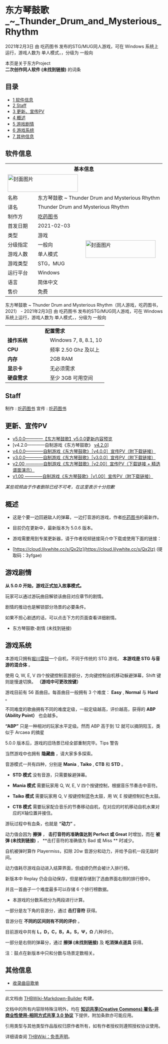 # 东方琴鼓歌_~_Thunder_Drum_and_Mysterious_Rhythm

<!-- source html: G:\repos\THBWiki-Markdown-Builder\THBWikiMarkdown\Temp\main\1\1d\ns0%3A%E4%B8%9C%E6%96%B9%E7%90%B4%E9%BC%93%E6%AD%8C_%7E_Thunder_Drum_and_Mysterious_Rhythm.html -->

2021年2月3日 由 吃药图书  发布的STG/MUG同人游戏，可在 Windows 系统上运行，游戏人数为 单人模式，，分级为 一般向

本页是关于东方Project  
 **二次创作同人软件 (未找到链接)** 的词条
## 目录

- [1 软件信息](#软件信息)
- [2 Staff](#Staff)
- [3 更新、宣传PV](#更新、宣传PV)
- [4 概述](#概述)
- [5 游戏剧情](#游戏剧情)
- [6 游戏系统](#游戏系统)
- [7 其他信息](#其他信息)




## 软件信息

<table><tbody><tr><th colspan="3">基本信息</th></tr><tr><td class="cover-artwork-mobile" colspan="2"><a href="./文件-东方琴鼓歌_~_Thunder_Drum_and_Mysterious_Rhythm封面.png.md" class="image" title="封面图片"><img alt="封面图片" src="https://upload.thwiki.cc/thumb/b/b2/%E4%B8%9C%E6%96%B9%E7%90%B4%E9%BC%93%E6%AD%8C_~_Thunder_Drum_and_Mysterious_Rhythm%E5%B0%81%E9%9D%A2.png/224px-%E4%B8%9C%E6%96%B9%E7%90%B4%E9%BC%93%E6%AD%8C_~_Thunder_Drum_and_Mysterious_Rhythm%E5%B0%81%E9%9D%A2.png" decoding="async" loading="lazy" width="224" height="56" srcset="https://upload.thwiki.cc/thumb/b/b2/%E4%B8%9C%E6%96%B9%E7%90%B4%E9%BC%93%E6%AD%8C_~_Thunder_Drum_and_Mysterious_Rhythm%E5%B0%81%E9%9D%A2.png/336px-%E4%B8%9C%E6%96%B9%E7%90%B4%E9%BC%93%E6%AD%8C_~_Thunder_Drum_and_Mysterious_Rhythm%E5%B0%81%E9%9D%A2.png 1.5x, https://upload.thwiki.cc/thumb/b/b2/%E4%B8%9C%E6%96%B9%E7%90%B4%E9%BC%93%E6%AD%8C_~_Thunder_Drum_and_Mysterious_Rhythm%E5%B0%81%E9%9D%A2.png/448px-%E4%B8%9C%E6%96%B9%E7%90%B4%E9%BC%93%E6%AD%8C_~_Thunder_Drum_and_Mysterious_Rhythm%E5%B0%81%E9%9D%A2.png 2x" data-file-width="640" data-file-height="160"></a></td>
</tr><tr><td class="label">名称</td><td colspan="2"> 东方琴鼓歌 ~ Thunder Drum and Mysterious Rhythm </td></tr><tr><td class="label">译名</td><td colspan="2"> Thunder Drum and Mysterious Rhythm </td></tr><tr><td class="label">制作方</td><td><a href="./吃药图书.md" title="吃药图书">吃药图书</a></td><td class="cover-artwork" rowspan="8" style="min-width:224px;"><a href="./文件-东方琴鼓歌_~_Thunder_Drum_and_Mysterious_Rhythm封面.png.md" class="image" title="封面图片"><img alt="封面图片" src="https://upload.thwiki.cc/thumb/b/b2/%E4%B8%9C%E6%96%B9%E7%90%B4%E9%BC%93%E6%AD%8C_~_Thunder_Drum_and_Mysterious_Rhythm%E5%B0%81%E9%9D%A2.png/224px-%E4%B8%9C%E6%96%B9%E7%90%B4%E9%BC%93%E6%AD%8C_~_Thunder_Drum_and_Mysterious_Rhythm%E5%B0%81%E9%9D%A2.png" decoding="async" loading="lazy" width="224" height="56" srcset="https://upload.thwiki.cc/thumb/b/b2/%E4%B8%9C%E6%96%B9%E7%90%B4%E9%BC%93%E6%AD%8C_~_Thunder_Drum_and_Mysterious_Rhythm%E5%B0%81%E9%9D%A2.png/336px-%E4%B8%9C%E6%96%B9%E7%90%B4%E9%BC%93%E6%AD%8C_~_Thunder_Drum_and_Mysterious_Rhythm%E5%B0%81%E9%9D%A2.png 1.5x, https://upload.thwiki.cc/thumb/b/b2/%E4%B8%9C%E6%96%B9%E7%90%B4%E9%BC%93%E6%AD%8C_~_Thunder_Drum_and_Mysterious_Rhythm%E5%B0%81%E9%9D%A2.png/448px-%E4%B8%9C%E6%96%B9%E7%90%B4%E9%BC%93%E6%AD%8C_~_Thunder_Drum_and_Mysterious_Rhythm%E5%B0%81%E9%9D%A2.png 2x" data-file-width="640" data-file-height="160"></a></td>
</tr><tr><td class="label">首发日期</td><td>2021-02-03</td></tr><tr><td class="label">类型</td><td>游戏</td></tr><tr><td class="label">分级指定</td><td>一般向</td></tr><tr><td class="label">游戏人数</td><td>单人模式</td></tr><tr><td class="label">游戏类型</td><td>STG，MUG</td></tr><tr><td class="label">运行平台</td><td>Windows</td></tr><tr><td class="label">语言</td><td>简体中文</td></tr><tr><td class="label">售价</td><td>免费</td></tr></tbody></table>

东方琴鼓歌 ~ Thunder Drum and Mysterious Rhythm（同人游戏，吃药图书，2021） - 2021年2月3日 由 吃药图书  发布的STG/MUG同人游戏，可在 Windows 系统上运行，游戏人数为 单人模式，，分级为 一般向
  
  

  


<table>
<tbody><tr><th colspan="2">配置需求</th></tr>
<tr><td style="width:120px;padding-left:7px;"><b>操作系统</b></td><td>Windows 7, 8, 8.1, 10</td></tr><tr><td style="width:120px;padding-left:7px;"><b>CPU</b></td><td>频率 2.50 Ghz 及以上</td></tr><tr><td style="width:120px;padding-left:7px;"><b>内存</b></td><td>2GB RAM</td></tr><tr><td style="width:120px;padding-left:7px;"><b>显示卡</b></td><td>无必须需求</td></tr><tr><td style="width:120px;padding-left:7px;"><b>硬盘需求</b></td><td>至少 3GB 可用空间</td></tr>
</tbody></table>


## Staff
制作
: [吃药图书](./吃药图书.md)
宣传
: [吃药图书](./吃药图书.md)

## 更新、宣传PV
- [v5.0.0————【东方琴鼓歌】v5.0.0更新内容预览](https://www.bilibili.com/video/BV1FF411A7x3)
- [v4.2.0————自制游戏《东方琴鼓歌》 [v4.2.0](https://www.bilibili.com/video/BV1Vq4y1h7tk)]
- [v4.0.0————自制游戏《东方琴鼓歌》［v4.0.0］宣传PV（附下载链接）](https://www.bilibili.com/video/BV1Bg411L7wb)
- [v3.0.0————自制游戏《东方琴鼓歌》［v3.0.0］宣传PV（附下载链接）](https://www.bilibili.com/video/BV1Lb4y197gs)
- [v2.00 ————自制游戏《东方琴鼓歌》［v2.00］宣传PV（下载链接 + 精选谱面演示）](https://www.bilibili.com/video/BV1ov4y1o7ED)
- [v1.00 ————自制游戏《东方琴鼓歌》［v1.00］宣传PV（附下载链接）](https://www.bilibili.com/video/BV1Wp4y1s7L6)

  
 *某些视频由于作者删除已经不可考，在这里表示十分抱歉* 
  

## 概述
- 这是个要一边回避敌人的弹幕，一边打音游的游戏，作者[吃药图书](./吃药图书.md)的最新作。
- 目前仍在更新中，最新版本为 5.0.6 版本。

  
  

  

- 游戏需要用到专属更新器，请于作者视频链接简介中下载或使用下面的链接：
- [https://cloud.lilywhite.cc/s/Qx2Iz](https://cloud.lilywhite.cc/s/Qx2Iz) (提取码：3yfgae)

## 游戏剧情
  
 **从 5.0.0 开始，游戏正式加入故事模式。**   

玩家可以通过游玩曲目解锁该曲目对应章节的剧情。  

剧情的推动也是解锁部分场景的必要条件。  

如果不担心剧透的话，可以点击下方的页面查看详细剧情。  

  

- 东方琴鼓歌-剧情 (未找到链接)

## 游戏系统
  
本游戏只拥有[堀川雷鼓](./堀川雷鼓.md)一个自机，不同于传统的 STG 游戏， **本游戏是 STG 与音游的混合体** 。  

使用 Q, W, E, V 四个按键控制音游部分，方向键控制自机移动躲避弹幕，Shift 键则是慢速切换。 **（游戏中可更改按键）**   
  

  
  
游戏目前有 56 首曲目。每首曲目一般拥有 3 个难度： **Easy** ,  **Normal**  与  **Hard** 。  

不同难度的歌曲拥有不同的难度定级，一般定级越高，评价越高，获得的  **ABP (Ability Point）**  也会越多。  

 **“ABP”** 只是一种相对的玩家水平定级。然而 ABP 高于到 12 就可以摘阴阳玉，类似于 Arcaea 的摘星  

5.0.0 版本后，游戏的旧场景已经全部重制完毕。Tips 警告  

当然游戏中也拥有 **隐藏曲** ，请大家多多探索。  

  
  
音游模式一共有四种，分别是  **Mania** ,  **Taiko** ,  **CTB**  和  **STD** 。  

  

-  **STD 模式** 没有音游，只需要躲避弹幕。  

-  **Mania 模式** 需要玩家用 Q, W, E, V 四个按键控制，根据音乐节奏击中音符。  

-  **Taiko 模式** 需要玩家用 Q, V 按键控制蓝色太鼓，用 W, E 按键控制红色太鼓。  

-  **CTB 模式** 需要玩家配合音乐的节奏移动自机，在对应的时机移动自机水果对应的X轴位置并接住。  


  
游玩过程中有血条，也就是 **“动力”** 。  

动力值会因为 **擦弹** ， **击打音符的准确值达到 Perfect 或 Great**  时增加，而在 **被弹 (未找到链接)** ， **击打音符的准确值为 Bad 或 Miss ** 时减少。  

自机被弹时算作 Playermiss，扣除 20w 音游分和动力，并给予自机一段无敌时间。  

  
  
动力值耗尽游戏自动进入结算界面，但成绩仍然会被计入排行榜。  

新版本中 Replay 仍会自动保存，但是被存储到了选曲界面右侧的排行榜中。  

并且一首曲子一个难度最多可以存储 6 个排行榜数据。  

  

- 本游戏的分数系统分为两段进行计算。  


  
一部分是左下角的音游分，通过 **击打音符** 获得。  

音游分在 **不同的区间则有不同的评价** 。  

目前游戏中共有  **L，D，C，B，A，S，Ψ，Ω**  八种评价。  

  
  
一部分是右侧的弹幕分，通过 **擦弹 (未找到链接)** 及 **吃消弹点道具** 获得。  

注：鼓点在新版本中只和分数与场景定数相关。  

  

## 其他信息
- [收录曲目歌单](https://music.163.com/playlist?id=4911607994&amp;userid=506046967)

  
  

  





---

此文档由 [THBWiki-Markdown-Builder](https://github.com/Delsin-Yu/THBWiki-Markdown-Builder) 构建。

文档中的所有内容除特殊注明外，均在 [**知识共享(Creative Commons) 署名-非商业性使用-相同方式共享 3.0 协议**](https://creativecommons.org/licenses/by-sa/3.0/deed.zh-hans) 下提供，附加条款亦可能应用。

引用类型与其他类型作品版权归原作者所有，如有作者授权则遵照授权协议使用。

详细请查阅 [THBWiki：免责声明](https://thbwiki.cc/THBWiki:%E5%85%8D%E8%B4%A3%E5%A3%B0%E6%98%8E)。

